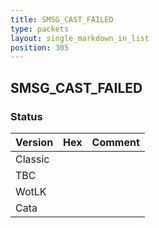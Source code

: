 ```yaml
---
title: SMSG_CAST_FAILED
type: packets
layout: single_markdown_in_list
position: 305
---
```


## SMSG_CAST_FAILED

### Status

Version | Hex | Comment
---------- | ---------- | ---------- 
Classic |  |  
TBC |  |  
WotLK |  |  
Cata |  |  
